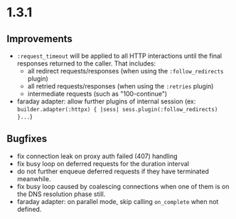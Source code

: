 # 1.3.1

## Improvements

* `:request_timeout` will be applied to all HTTP interactions until the final responses returned to the caller. That includes:
  * all redirect requests/responses (when using the `:follow_redirects` plugin)
  * all retried requests/responses (when using the `:retries` plugin)
  * intermediate requests (such as "100-continue")
* faraday adapter: allow further plugins of internal session (ex: `builder.adapter(:httpx) { |sess| sess.plugin(:follow_redirects) }...`)

## Bugfixes

* fix connection leak on proxy auth failed (407) handling
* fix busy loop on deferred requests for the duration interval
* do not further enqueue deferred requests if they have terminated meanwhile.
* fix busy loop caused by coalescing connections when one of them is on the DNS resolution phase still.
* faraday adapter: on parallel mode, skip calling `on_complete` when not defined.